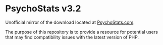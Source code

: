 # PsychoStats v3.2
Unofficial mirror of the download located at [PsychoStats.com](http://www.psychostats.com).

The purpose of this repository is to provide a resource for potential users that may find compatibility issues with the latest version of PHP.